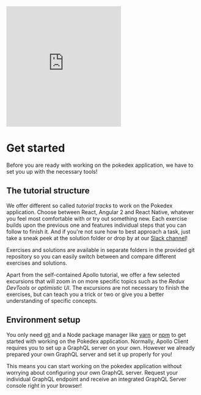 <iframe height="315" src="https://www.youtube.com/embed/rzGkGQi3ZiM" frameborder="0" allowfullscreen></iframe>

# Get started

Before you are ready with working on the pokedex application, we have to set you up with the necessary tools!

## The tutorial structure

We offer different so called *tutorial tracks* to work on the Pokedex application. Choose between React, Angular 2 and 
React Native, whatever you feel most comfortable with or try out something new. Each exercise builds upon the previous 
one and features individual steps that you can follow to finish it. And if you're not sure how to best approach a task, 
just take a sneak peek at the solution folder or drop by at our [Slack channel](http://slack.graph.cool)!

Exercises and solutions are available in separate folders in the provided git repository so you can easily switch 
between and compare different exercises and solutions.

Apart from the self-contained Apollo tutorial, we offer a few selected excursions that will zoom in on more specific 
topics such as the *Redux DevTools* or *optimistic UI*. The excursions are not necessary to finish the exercises, but 
can teach you a trick or two or give you a better understanding of specific concepts.

## Environment setup

You only need [git](https://git-scm.com/downloads) and a Node package manager like [yarn](https://yarnpkg.com/en/docs/install) 
or [npm](https://www.npmjs.com/) to get started with working on the Pokedex application. Normally, Apollo Client 
requires you to set up a GraphQL server on your own. However we already prepared your own GraphQL server and set it up 
properly for you! 

This means you can start working on the pokedex application without worrying about configuring your 
own GraphQL server. Request your individual GraphQL endpoint and receive an integrated GraphQL Server console 
right in your browser!

<!-- __INJECT_GRAPHQL_ENDPOINT__ -->
